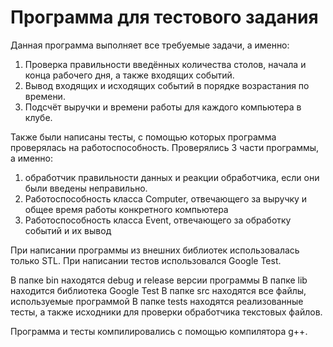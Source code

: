 # Программа для тестового задания

Данная программа выполняет все требуемые задачи, а именно:
1) Проверка правильности введённых количества столов, начала и конца рабочего дня, а также входящих событий.
2) Вывод входящих и исходящих событий в порядке возрастания по времени.
3) Подсчёт выручки и времени работы для каждого компьютера в клубе.

Также были написаны тесты, с помощью которых программа проверялась на работоспособность.
Проверялись 3 части программы, а именно:
1) обработчик правильности данных и реакции обработчика, если они были введены неправильно.
2) Работоспособность класса Computer, отвечающего за выручку и общее время работы конкретного компьютера
3) Работоспособность класса Event, отвечающего за обработку событий и их вывод

При написании программы из внешних библиотек использовалась только STL.
При написании тестов использовался Google Test.

В папке bin находятся debug и release версии программы
В папке lib находится библиотека Google Test
В папке src находятся все файлы, используемые программой
В папке tests находятся реализованные тесты, а также исходники для проверки обработчика текстовых файлов.

Программа и тесты компилировались с помощью компилятора g++.
